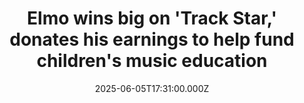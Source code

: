 ---
title: "Elmo wins big on 'Track Star,' donates his earnings to help fund children's music education"
date: 2025-06-05T17:31:00.000Z
category: Human Kindness
externalLink: "https://www.goodgoodgood.co/articles/elmo-track-star"
image: ""
excerpt: "The beloved Muppet tested his music knowledge in a new segment, featuring tunes from Stevie Wonder, Billie Eilish, and Norah Jones.…"
---